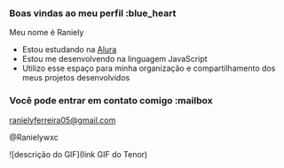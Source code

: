 ### Boas vindas ao meu perfil :blue_heart

Meu nome é Raniely 

- Estou estudando na [Alura](https://www.alura.com.br)
- Estou me desenvolvendo na linguagem JavaScript
- Utilizo esse espaço para minha organização e compartilhamento dos meus projetos desenvolvidos

### Você pode entrar em contato comigo :mailbox

ranielyferreira05@gmail.com

@Ranielywxc

![descrição do GIF](link GIF do Tenor)
